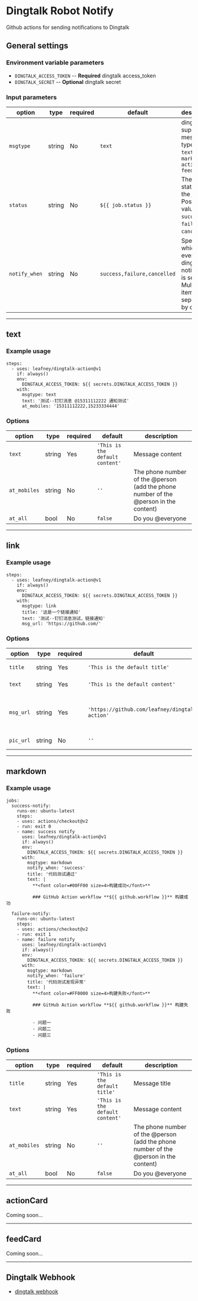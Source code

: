 # Dingtalk Robot Notify

Github actions for sending notifications to Dingtalk


## General settings


### Environment variable parameters

- `DINGTALK_ACCESS_TOKEN` -- **Required** dingtalk access_token
- `DINGTALK_SECRET` -- **Optional** dingtalk secret


### Input parameters

| option | type | required | default | description |
| ------ | ---- | -------- | ------- | ----------- |
| `msgtype` | string | No | `text` | dingtalk support message type of `text` `link` `markdown` `actionCard` `feedCard` |
| `status` | string | No | `${{ job.status }}` | The current status of the job. Possible values are `success`, `failure`, or `cancelled`. |
| `notify_when` | string | No | `success,failure,cancelled` | Specify on which events a dingtalk notification is sent, Multiple items are separated by commas |


-----


## text

### Example usage

```
steps:
  - uses: leafney/dingtalk-action@v1
    if: always()
    env:
      DINGTALK_ACCESS_TOKEN: ${{ secrets.DINGTALK_ACCESS_TOKEN }}
    with:
      msgtype: text
      text: '测试--钉钉消息 @15311112222 通知测试'
      at_mobiles: '15311112222,15233334444'
```

### Options

| option | type | required | default | description |
| ------ | ---- | -------- | ------- | ----------- |
| `text` | string | Yes | `'This is the default content'` | Message content |
| `at_mobiles` | string | No | `''` | The phone number of the @person (add the phone number of the @person in the content) |
| `at_all` | bool | No | `false` | Do you @everyone |


-----


## link

### Example usage

```
steps:
  - uses: leafney/dingtalk-action@v1
    if: always()
    env:
      DINGTALK_ACCESS_TOKEN: ${{ secrets.DINGTALK_ACCESS_TOKEN }}
    with:
      msgtype: link
      title: '这是一个链接通知'
      text: '测试--钉钉消息测试，链接通知'
      msg_url: 'https://github.com/'
```

### Options

| option | type | required | default | description |
| ------ | ---- | -------- | ------- | ----------- |
| `title` | string | Yes | `'This is the default title'` | Message title |
| `text` | string | Yes | `'This is the default content'` | Message content |
| `msg_url` | string | Yes | `'https://github.com/leafney/dingtalk-action'` | Click on the URL of the message jump |
| `pic_url` | string | No | `''` | the URL of image |


-----

## markdown


### Example usage

```
jobs:
  success-notify:
    runs-on: ubuntu-latest
    steps:
    - uses: actions/checkout@v2
    - run: exit 0
    - name: success notify
      uses: leafney/dingtalk-action@v1
      if: always()
      env:
        DINGTALK_ACCESS_TOKEN: ${{ secrets.DINGTALK_ACCESS_TOKEN }}
      with:
        msgtype: markdown
        notify_when: 'success'
        title: '代码测试通过'
        text: |
          **<font color=#00FF00 size=4>构建成功</font>**

          ### GitHub Action workflow **${{ github.workflow }}** 构建成功

  failure-notify:
    runs-on: ubuntu-latest
    steps:
    - uses: actions/checkout@v2
    - run: exit 1
    - name: failure notify
      uses: leafney/dingtalk-action@v1
      if: always()
      env:
        DINGTALK_ACCESS_TOKEN: ${{ secrets.DINGTALK_ACCESS_TOKEN }}
      with:
        msgtype: markdown
        notify_when: 'failure'
        title: '代码测试发现异常'
        text: |
          **<font color=#FF0000 size=4>构建失败</font>**

          ### GitHub Action workflow **${{ github.workflow }}** 构建失败

          - 问题一
          - 问题二
          - 问题三
```

### Options

| option | type | required | default | description |
| ------ | ---- | -------- | ------- | ----------- |
| `title` | string | Yes | `'This is the default title'` | Message title |
| `text` | string | Yes | `'This is the default content'` | Message content |
| `at_mobiles` | string | No | `''` | The phone number of the @person (add the phone number of the @person in the content) |
| `at_all` | bool | No | `false` | Do you @everyone |


-----


## actionCard

Coming soon...

-----

## feedCard

Coming soon...

-----

## Dingtalk Webhook

- [dingtalk webhook](https://ding-doc.dingtalk.com/doc#/serverapi3/iydd5h)
